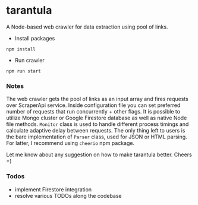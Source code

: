 # tarantula

A Node-based web crawler for data extraction using pool of links.

- Install packages
```
npm install
```

- Run crawler
```
npm run start
```

### Notes
The web crawler gets the pool of links as an input array and fires requests over ScraperApi service. 
Inside configuration file you can set preferred number of requests that run concurrently + other flags. It is possible to utilize Mongo cluster or Google Firestore database as well as native Node file methods. 
```Monitor``` class is used to handle different process timings and calculate adaptive delay between requests. 
The only thing left to users is the bare implementation of ```Parser``` class, used for JSON or HTML parsing. For latter, I recommend using ```cheerio``` npm package.

Let me know about any suggestion on how to make tarantula better. Cheers =)

### Todos
- implement Firestore integration
- resolve various TODOs along the codebase